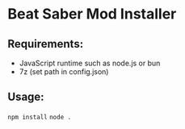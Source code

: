 # Beat Saber Mod Installer

## Requirements:
* JavaScript runtime such as node.js or bun
* 7z (set path in config.json)

## Usage:
`npm install`
`node .`